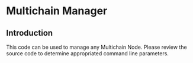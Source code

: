 # Multichain Manager

## Introduction

This code can be used to manage any Multichain Node. Please review
the source code to determine appropriated command line parameters.
